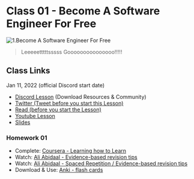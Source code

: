 # Class 01 - Become A Software Engineer For Free

![1.Become A Software Engineer For Free](https://cdn.hashnode.com/res/hashnode/image/upload/v1676545874117/IkTFfmuc1.png?auto=compress)

> Leeeeetttttsssss Gooooooooooooooo!!!!!

## Class Links

Jan 11, 2022 (official Discord start date)

- [Discord Lesson](https://discord.com/channels/735923219315425401/738891289071714388/930589829392138331) (Download Resources & Community)
- [Twitter (Tweet before you start this Lesson)](https://twitter.com/leonnoel/status/1481030723347746816)
- [Read (before you start the Lesson)](https://www.poetryfoundation.org/poems/51642/invictus)
- [Youtube Lesson](https://youtu.be/o3IIobN4xR0)
- [Slides](https://slides.com/leonnoel/html-the-basics-100devs)

### Homework 01

- Complete: [Coursera - Learning how to Learn](https://www.coursera.org/learn/learning-how-to-learn)
- Watch: [Ali Abidaal - Evidence-based revision tips](https://www.youtube.com/watch?v=ukLnPbIffxE)
- Watch: [Ali Abidaal - Spaced Repetition / Evidence-based revision tips](https://www.youtube.com/watch?v=Z-zNHHpXoMM)
- Download & Use: [Anki - flash cards](https://apps.ankiweb.net/)
